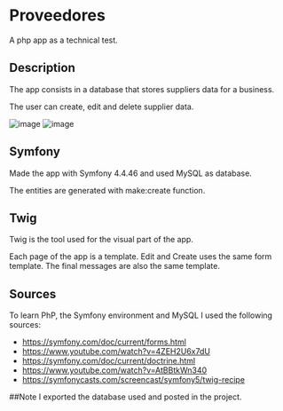 # Proveedores
A php app as a technical test.

## Description
The app consists in a database that stores suppliers data for a business.

The user can create, edit and delete supplier data.

![image](https://user-images.githubusercontent.com/85587392/202926412-ba89bdbd-137c-477f-a0cf-64934cc215c7.png)
![image](https://user-images.githubusercontent.com/85587392/202926415-905911d5-d62e-410a-82d6-7e42effc7f1c.png)

## Symfony
Made the app with Symfony 4.4.46 and used MySQL as database.

The entities are generated with make:create function.

## Twig
Twig is the tool used for the visual part of the app.

Each page of the app is a template. Edit and Create uses the same form template. The final messages are also the same template.

## Sources
To learn PhP, the Symfony environment and MySQL I used the following sources:
- https://symfony.com/doc/current/forms.html
- https://www.youtube.com/watch?v=4ZEH2U6x7dU
- https://symfony.com/doc/current/doctrine.html
- https://www.youtube.com/watch?v=AtBBtkWn340
- https://symfonycasts.com/screencast/symfony5/twig-recipe

##Note
I exported the database used and posted in the project.
